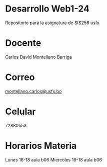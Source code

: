 # Desarrollo Web1-24
Repositorio para la asignatura de SIS256 usfx
# Docente
Carlos David Montellano Barriga
# Correo
montellano.carlos@usfx.bo
# Celular
72880553
# Horarios Materia
Lunes 16-18 aula b06
Miercoles 16-18 aula b06



